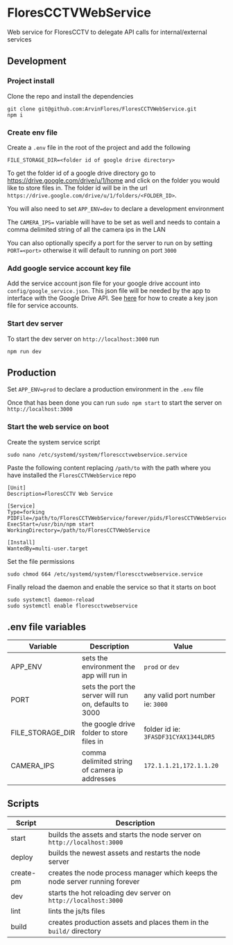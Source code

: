 # FloresCCTVWebService

Web service for FloresCCTV to delegate API calls for internal/external services

## Development

### Project install

Clone the repo and install the dependencies

```
git clone git@github.com:ArvinFlores/FloresCCTVWebService.git
npm i
```

### Create env file

Create a `.env` file in the root of the project and add the following

```
FILE_STORAGE_DIR=<folder id of google drive directory>
```

To get the folder id of a google drive directory go to https://drive.google.com/drive/u/1/home and click on the folder you would like to store files in. The folder id will be in the url `https://drive.google.com/drive/u/1/folders/<FOLDER_ID>`.

You will also need to set `APP_ENV=dev` to declare a development environment

The `CAMERA_IPS=` variable will have to be set as well and needs to contain a comma delimited string of all the camera ips in the LAN

You can also optionally specify a port for the server to run on by setting `PORT=<port>` otherwise it will default to running on port `3000`

### Add google service account key file

Add the service account json file for your google drive account into `config/google_service.json`. This json file will be needed by the app to interface with the Google Drive API. See [here](https://developers.google.com/workspace/guides/create-credentials#service-account) for how to create a key json file for service accounts.

### Start dev server

To start the dev server on `http://localhost:3000` run
```
npm run dev
```

## Production

Set `APP_ENV=prod` to declare a production environment in the `.env` file

Once that has been done you can run `sudo npm start` to start the server on `http://localhost:3000`

### Start the web service on boot

Create the system service script
```
sudo nano /etc/systemd/system/florescctvwebservice.service
```

Paste the following content replacing `/path/to` with the path where you have installed the `FloresCCTVWebService` repo
```
[Unit]
Description=FloresCCTV Web Service

[Service]
Type=forking
PIDFile=/path/to/FloresCCTVWebService/forever/pids/FloresCCTVWebService.pid
ExecStart=/usr/bin/npm start
WorkingDirectory=/path/to/FloresCCTVWebService

[Install]
WantedBy=multi-user.target
```

Set the file permissions
```
sudo chmod 664 /etc/systemd/system/florescctvwebservice.service
```

Finally reload the daemon and enable the service so that it starts on boot
```
sudo systemctl daemon-reload
sudo systemctl enable florescctvwebservice
```

## .env file variables
| Variable | Description | Value |
| ----------- | ----------- | ----------- |
| APP_ENV | sets the environment the app will run in | `prod` or `dev` |
| PORT | sets the port the server will run on, defaults to 3000 | any valid port number ie: `3000` |
| FILE_STORAGE_DIR | the google drive folder to store files in | folder id ie: `3FASDF31CYAX1344LDR5` |
| CAMERA_IPS | comma delimited string of camera ip addresses | `172.1.1.21,172.1.1.20` |

## Scripts

| Script      | Description |
| ----------- | ----------- |
| start | builds the assets and starts the node server on `http://localhost:3000` |
| deploy | builds the newest assets and restarts the node server |
| create-pm | creates the node process manager which keeps the node server running forever |
| dev | starts the hot reloading dev server on `http://localhost:3000` |
| lint | lints the js/ts files |
| build | creates production assets and places them in the `build/` directory |
